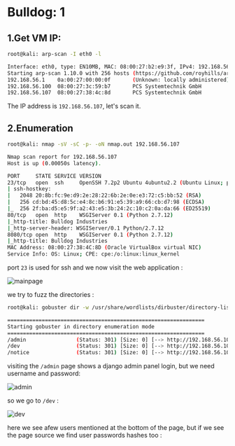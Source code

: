 # Bulldog: 1

## 1.Get VM IP:

```bash
root@kali: arp-scan -I eth0 -l

Interface: eth0, type: EN10MB, MAC: 08:00:27:b2:e9:3f, IPv4: 192.168.56.102
Starting arp-scan 1.10.0 with 256 hosts (https://github.com/royhills/arp-scan)
192.168.56.1    0a:00:27:00:00:0f       (Unknown: locally administered)
192.168.56.100  08:00:27:3c:59:b7       PCS Systemtechnik GmbH
192.168.56.107  08:00:27:38:4c:8d       PCS Systemtechnik GmbH
```

The IP address is `192.168.56.107`, let's scan it.

## 2.Enumeration

```bash
root@kali: nmap -sV -sC -p- -oN nmap.out 192.168.56.107

Nmap scan report for 192.168.56.107
Host is up (0.00050s latency).

PORT     STATE SERVICE VERSION
23/tcp   open  ssh     OpenSSH 7.2p2 Ubuntu 4ubuntu2.2 (Ubuntu Linux; protocol 2.0)
| ssh-hostkey:
|   2048 20:8b:fc:9e:d9:2e:28:22:6b:2e:0e:e3:72:c5:bb:52 (RSA)
|   256 cd:bd:45:d8:5c:e4:8c:b6:91:e5:39:a9:66:cb:d7:98 (ECDSA)
|_  256 2f:ba:d5:e5:9f:a2:43:e5:3b:24:2c:10:c2:0a:da:66 (ED25519)
80/tcp   open  http    WSGIServer 0.1 (Python 2.7.12)
|_http-title: Bulldog Industries
|_http-server-header: WSGIServer/0.1 Python/2.7.12
8080/tcp open  http    WSGIServer 0.1 (Python 2.7.12)
|_http-title: Bulldog Industries
MAC Address: 08:00:27:38:4C:8D (Oracle VirtualBox virtual NIC)
Service Info: OS: Linux; CPE: cpe:/o:linux:linux_kernel
```

port `23` is used for ssh and we now visit the web application :

![mainpage](https://github.com/Git-K3rnel/VulnHub/assets/127470407/c08d7dd9-9063-48ab-8cad-6b6738e1844f)

we try to fuzz the directories :

```bash
root@kali: gobuster dir -w /usr/share/wordlists/dirbuster/directory-list-2.3-medium.txt -u http://192.168.56.107

===============================================================
Starting gobuster in directory enumeration mode
===============================================================
/admin                (Status: 301) [Size: 0] [--> http://192.168.56.107/admin/]
/dev                  (Status: 301) [Size: 0] [--> http://192.168.56.107/dev/]
/notice               (Status: 301) [Size: 0] [--> http://192.168.56.107/notice/]
```

visiting the `/admin` page shows a django admin panel login, but we need username and password:

![admin](https://github.com/Git-K3rnel/VulnHub/assets/127470407/13a0ccf5-917f-4ec7-9a9b-0cbdcdde5fdb)

so we go to `/dev` : 

![dev](https://github.com/Git-K3rnel/VulnHub/assets/127470407/98c856d8-e169-4fc9-9b2c-2daf686fabde)

here we see afew users mentioned at the bottom of the page, but if we see the page source we find user passwords hashes too :







